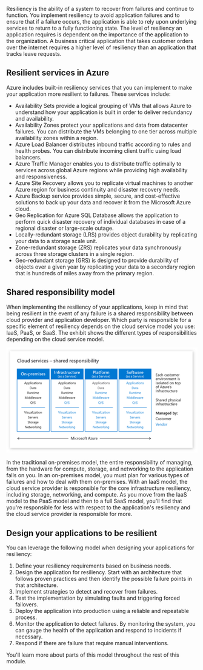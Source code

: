Resiliency is the ability of a system to recover from failures and continue to function. You implement resiliency to avoid application failures and to ensure that if a failure occurs, the application is able to rely upon underlying services to return to a fully functioning state. The level of resiliency an application requires is dependent on the importance of the application to the organization. A business critical application that takes customer orders over the internet requires a higher level of resiliency than an application that tracks leave requests. 

## Resilient services in Azure

Azure includes built-in resiliency services that you can implement to make your application more resilient to failures. These services include:

- Availability Sets provide a logical grouping of VMs that allows Azure to understand how your application is built in order to deliver redundancy and availability.  
- Availability Zones protect your applications and data from datacenter failures. You can distribute the VMs belonging to one tier across multiple availability zones within a region.
- Azure Load Balancer distributes inbound traffic according to rules and health probes. You can distribute incoming client traffic using load balancers.
- Azure Traffic Manager enables you to distribute traffic optimally to services across global Azure regions while providing high availability and responsiveness.
- Azure Site Recovery allows you to replicate virtual machines to another Azure region for business continuity and disaster recovery needs.
- Azure Backup service provides simple, secure, and cost-effective solutions to back up your data and recover it from the Microsoft Azure cloud.
- Geo Replication for Azure SQL Database allows the application to perform quick disaster recovery of individual databases in case of a regional disaster or large-scale outage.  
- Locally-redundant storage (LRS) provides object durability by replicating your data to a storage scale unit.
- Zone-redundant storage (ZRS) replicates your data synchronously across three storage clusters in a single region.  
- Geo-redundant storage (GRS) is designed to provide durability of objects over a given year by replicating your data to a secondary region that is hundreds of miles away from the primary region.

## Shared responsibility model

When implementing the resiliency of your applications, keep in mind that being resilient in the event of any failure is a shared responsibility between cloud provider and application developer. Which party is responsible for a specific element of resiliency depends on the cloud service model you use: IaaS, PaaS, or SaaS.  The exhibit shows the different types of responsibilities depending on the cloud service model.

![Diagram of the shared responsibility model for cloud services.](../media/shared-responsibility.png)

In the traditional on-premises model, the entire responsibility of managing, from the hardware for compute, storage, and networking to the application falls on you. In an on-premises model, you must plan for various types of failures and how to deal with them on-premises. With an IaaS model, the cloud service provider is responsible for the core infrastructure resiliency, including storage, networking, and compute. As you move from the IaaS model to the PaaS model and then to a full SaaS model, you'll find that you're responsible for less with respect to the application's resiliency and the cloud service provider is responsible for more.

## Design your applications to be resilient

You can leverage the following model when designing your applications for resiliency:

1. Define your resiliency requirements based on business needs.
1. Design the application for resiliency. Start with an architecture that follows proven practices and then identify the possible failure points in that architecture.
1. Implement strategies to detect and recover from failures.
1. Test the implementation by simulating faults and triggering forced failovers.
1. Deploy the application into production using a reliable and repeatable process.
1. Monitor the application to detect failures. By monitoring the system, you can gauge the health of the application and respond to incidents if necessary.
1. Respond if there are failure that require manual interventions.

You'll learn more about parts of this model throughout the rest of this module.

